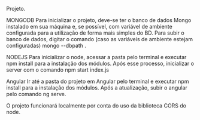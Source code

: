 Projeto.


MONGODB
Para inicializar o projeto, deve-se ter o banco de dados Mongo instalado em sua máquina e, se possível, com variável de ambiente configurada para a utilização de forma mais simples do BD. Para subir o banco de dados, digitar o comando (caso as variáveis de ambiente estejam configuradas) mongo --dbpath <diretorio-db-do-presente-projeto> .
  
NODEJS
Para inicializar o node, acessar a pasta pelo terminal e executar npm install para a instalação dos módulos. Após esse processo, inicializar o server com o comando npm start index.js

Angular
Ir até a pasta do projeto em Angular pelo terminal e executar npm install para a instalação dos módulos. Após a atualização, subir o angular pelo comando ng serve.


O projeto funcionará localmente por conta do uso da biblioteca CORS do node.
